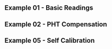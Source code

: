 

## Example 01 - Basic Readings

## Example 02 - PHT Compensation

## Example 05 - Self Calibration